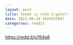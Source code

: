 ```yaml
--- 
layout: post 
title: Venmo is into Crypto!! 
date: 2021-06-24 1624557047 
categories: reddit 
--- 
```

https://redd.it/o764g8